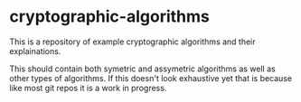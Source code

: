 # cryptographic-algorithms

This is a repository of example cryptographic algorithms and their explainations.

This should contain both symetric and assymetric algorithms as well as other types of algorithms. If this doesn't look exhaustive yet that is because like most git repos it is a work in progress.
